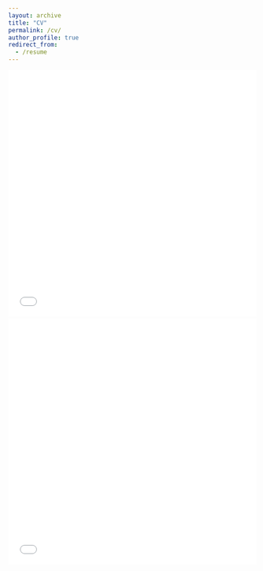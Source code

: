```yaml
---
layout: archive
title: "CV"
permalink: /cv/
author_profile: true
redirect_from:
  - /resume
---
```


<iframe src="/files/Shriram_Raja_CV.pdf" width="100%" height="500" frameborder="no" border="0" marginwidth="0" marginheight="0"></iframe>

<object data="/files/Shriram_Raja_CV.pdf" type="application/pdf" frameborder="0" width="100%" height="500" style="padding: 20px;">
    <embed src="/files/Shriram_Raja_CV.pdf" width="100%" height="500"/> 
</object>
